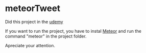 # meteorTweet

Did this project in the [udemy](https://www.udemy.com/from-0-to-twitter-learn-how-to-create-the-web-of-tomorrow/learn/v4/overview)

If you want to run the project, you have to instal [Meteor](https://www.meteor.com/) and run the command "meteor" in the project folder.

Apreciate your attention.
